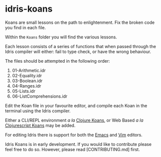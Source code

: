 idris-koans
===========

Koans are small lessons on the path to enlightenment.
Fix the broken code you find in each file.
<!-- By fixing the code you will learn more about Idris and functional programming. -->

Within the `Koans` folder you will find the various lessons.
<!-- Each lesson addresses various topics within FP, and also specific to Idris.  -->
Each lesson consists of a series of functions that when passed through the Idris compiler will either: fail to type check, or have the wrong behaviour.
<!-- To pass each lesson each function needs to be completed or fixed so that it type checks, or has deterministic behaviour. -->

The files should be attempted in the following order:

1. 01-Arithmetic.idr
1. 02-Equality.idr
1. 03-Boolean.idr
1. 04-Ranges.idr
1. 05-Lists.idr
1. 06-ListComprehensions.idr

Edit the Koan file in your favourite editor, and compile each Koan in the terminal using the Idris compiler.

Either a CLI/REPL environment _a la_ [Clojure Koans](http://clojurekoans.com/), or Web Based _a la_ [Clojurescript Koans](http://clojurescriptkoans.com/) may be added.




For editing Idris there is support for both the [Emacs](https://github.com/idris-hackers/idris-mode) and [Vim](https://github.com/idris-hackers/idris-vim) editors.




Idris Koans is in early development<!-- and so the list of Koans and method of interaction is primitive-->.
If you would like to contribute please feel free to do so.
However, please read [CONTRIBUTING.md] first.  
